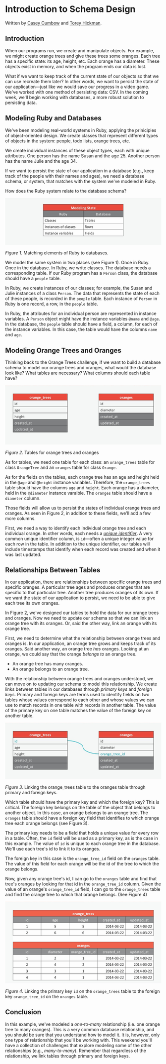 # Introduction to Schema Design

Written by [Casey Cumbow](https://github.com/case-eee) and [Torey Hickman](https://github.com/toreyhickman).

## Introduction

When our programs run, we create and manipulate objects.  For example, we might create orange trees and give these trees some oranges.  Each tree has a specific state:  its age, height, etc.  Each orange has a diameter.  These objects exist in memory, and when the program ends our data is lost.

What if we want to keep track of the current state of our objects so that we can use recreate them later?  In other words, we want to persist the state of our application—just like we would save our progress in a video game. We've worked with one method of persisting data:  CSV.  In the coming week, we'll begin working with databases, a more robust solution to persisting data.

## Modeling Ruby and Databases

We've been modeling real-world systems in Ruby, applying the priniciples of object-oriented design.  We create classes that represent different types of objects in the system:  people, todo lists, orange trees, etc.  

We create individual instances of these object types, each with unique attributes.  One person has the name Susan and the age 25.  Another person has the name Julie and the age 34.

If we want to persist the state of our application in a database (e.g., keep track of the people with their names and ages), we need a database schema, or system, that matches with the system we've modeled in Ruby.

How does the Ruby system relate to the database schema? 

![ruby-and-database-systems](ruby-database.jpg)

*Figure 1.*  Matching elements of Ruby to databases.

We model the same system in two places (see Figure 1).  Once in Ruby.  Once in the database.  In Ruby, we write classes.  The database needs a corresponding table.  If our Ruby program has a `Person` class, the database should have a `people` table.

In Ruby, we create instances of our classes; for example, the Susan and Julie instances of a class `Person`.  The data that represents the state of each of these people, is recorded in the `people` table.  Each instance of `Person` in Ruby is one record, a row, in the `people` table.

In Ruby, the attributes for an individual person are represented in instance variables.  A `Person` object might have the instance variables `@name` and `@age`.  In the database, the `people` table should have a field, a column, for each of the instance variables.  In this case, the table would have the columns `name` and `age`.

## Modeling Orange Trees and Oranges


Thinking back to the Orange Trees challenge, if we want to build a database schema to model our orange trees and oranges, what would the database look like?  What tables are necessary?  What columns should each table have?

![orange trees and oranges tables](orange-trees-and-oranges-tables.jpg)

*Figure 2.*  Tables for orange trees and oranges

As for tables, we need one table for each class:  an `orange_trees` table for class `OrangeTree` and an `oranges` table for class `Orange`.

As for the fields on the tables, each orange tree has an age and height held in the `@age` and `@height` instance variables.  Therefore, the `orange_trees` table should have the columns `age` and `height`.  Each orange has a diameter, held in the `@diameter` instance varaible.  The `oranges` table should have a `diameter` column.

Those fields will allow us to persist the states of individual orange trees and oranges.  As seen in Figure 2, in addition to these fields, we'll add a few more columns.

First, we need a way to identify each individual orange tree and each individual orange.  In other words, each needs a *[unique identifier](http://en.wikipedia.org/wiki/Unique_identifier)*.  A very common unique identifier column, is `id`—often a unique integer value for each row in the table.  In addition to the unique identifier, our tables will include timestamps that identify when each record was created and when it was last updated.

## Relationships Between Tables

In our application, there are relationships between specific orange trees and specific oranges.  A particular tree ages and produces oranges that are specific to that particular tree.  Another tree produces oranges of its own.  If we want the state of our application to persist, we need to be able to give each tree its own oranges.

In Figure 2, we've designed our tables to hold the data for our orange trees and oranges.  Now we need to update our schema so that we can link an orange tree with its oranges.  Or, said the other way, link an orange with its orange tree.

First, we need to determine what the relationship between orange trees and oranges is.  In our application, an orange tree grows and keeps track of its oranges.  Said another way, an orange tree *has* oranges.  Looking at an orange, we could say that the orange *belongs to* an orange tree.

- An orange tree has many oranges.
- An orange belongs to an orange tree.

With the relationship between orange trees and oranges understood, we can move on to updating our schema to model this relationship.  We create links between tables in our databases through *primary keys* and *foreign keys*.  Primary and foreign keys are terms used to identify fields on two tables whose values correspond to each other and whose values we can use to match records in one table with records in another table.  The value of the primary key on one table matches the value of the foreign key on another table.

![primary and foreign key relationship](primary-foreign-keys.jpg)

*Figure 3.* Linking the orange_trees table to the oranges table through primary and foreign keys.

Which table should have the primary key and which the foreign key?  This is critical.  The foreign key belongs on the table of the object that belongs to another object.  In this case, an orange belongs to an orange tree.  The `oranges` table should have a foreign key field that identifies to which orange tree each orange belongs (see Figure 3).

The primary key needs to be a field that holds a unique value for every row in a table.  Often, the `id` field will be used as a primary key, as is the case in this example.  The value of `id` is unique to each orange tree in the database.  We'll use each tree's id to link it to its oranges.

The foreign key in this case is the `orange_tree_id` field on the `oranges` table.  The value of this field for each orange will be the id of the tree to which the orange belongs.

Now, given any orange tree's id, I can go to the `oranges` table and find that tree's oranges by looking for that id in the `orange_tree_id` column. Given the value of an orange's `orange_tree_id` field, I can go to the `orange_trees` table and find the orange tree to which that orange belongs.  (See Figure 4)

![linking records](linking-records.gif)

*Figure 4.*  Linking the primary key `id` on the `orange_trees` table to the foreign key `orange_tree_id` on the `oranges` table.

## Conclusion

In this example, we've modeled a *one-to-many* relationship (i.e. one orange tree to many oranges).  This is a very common database relationship, and you should be sure that you understand how to model it. It is, however, only one type of relationship that you'll be working with.  This weekend you'll have a collection of challenges that explore modeling some of the other relationships (e.g., *many-to-many*).  Remember that regardless of the relationship, we link tables through primary and foreign keys.
